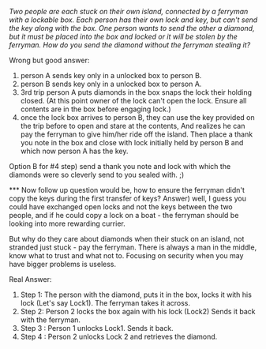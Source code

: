 _Two people are each stuck on their own island, connected by   a ferryman with a lockable box. Each person has their own lock and key, but can't send the key along with the box. One person wants to send the other a diamond, but it must be placed into the box and locked or it will be stolen by the ferryman. How do you send the diamond without the ferryman stealing it?_

Wrong but good answer:
1) person A sends key only in a unlocked box to person B.
2) person B sends key only in a unlocked box to person A.
3) 3rd trip person A puts diamonds in the box snaps the lock their holding closed. (At this point owner of the lock can't open the lock. Ensure all contents are in the box before engaging lock.)
4) once the lock box arrives to person B, they can use the key provided on the trip before to open and stare at the contents, And realizes he can pay the ferryman to give him/her ride off the island. Then place a thank you note in the box and close with lock initially held by person B and which now person A has the key.

Option B for #4 step) send a thank you note and lock with which the diamonds were so cleverly send to you sealed with. ;)

*** Now follow up question would be, how to ensure the ferryman didn't copy the keys during the first transfer of keys?
 Answer) well, I guess you could have exchanged open locks and not the keys between the two people, and if he could copy a lock on a boat - the ferryman should be looking into more rewarding currier.

But why do they care about diamonds when their stuck on an island, not stranded just stuck - pay the ferryman. There is always a man in the middle, know what to trust and what not to. Focusing on security when you may have bigger problems is useless.

Real Answer:
1. Step 1: The person with the diamond, puts it in the box, locks it with his lock (Let's say Lock1). The ferryman takes it across.
1. Step 2: Person 2 locks the box again with his lock (Lock2) Sends it back with the ferryman.
1. Step 3 : Person 1 unlocks Lock1. Sends it back.
1. Step 4 : Person 2 unlocks Lock 2 and retrieves the diamond.
